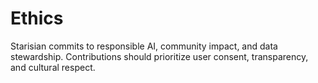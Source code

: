 # Ethics

Starisian commits to responsible AI, community impact, and data stewardship. Contributions should prioritize user consent, transparency, and cultural respect.
